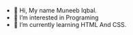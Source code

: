 - 👋 Hi, My name Muneeb Iqbal.
- 👀 I’m interested in Programing
- 🌱 I’m currently learning HTML And CSS.
<!---
Muneeb2009/Muneeb2009 is a ✨ special ✨ repository because its `README.md` (this file) appears on your GitHub profile.
You can click the Preview link to take a look at your changes.
--->
